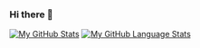 ### Hi there 👋

<!--
**luisfj/luisfj** is a ✨ _special_ ✨ repository because its `README.md` (this file) appears on your GitHub profile.

Here are some ideas to get you started:

- 🔭 I’m currently working on ...
- 🌱 I’m currently learning ...
- 👯 I’m looking to collaborate on ...
- 🤔 I’m looking for help with ...
- 💬 Ask me about ...
- 📫 How to reach me: ...
- 😄 Pronouns: ...
- ⚡ Fun fact: ...
-->
[![My GitHub Stats](https://github-readme-stats.vercel.app/api/?username=luisfj&count_private=true&theme=tokyonight&showicons=true)]()
[![My GitHub Language Stats](https://github-readme-stats.vercel.app/api/top-langs/?username=luisfj&langs_count=5&theme=tokyonight)]()
